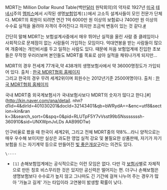 MDRT는 Million Dollar Round Table(백만[달러](%EB%8B%AC%EB%9F%AC.md) 원탁회의)의 약자로
1927년 [미국](%EB%AF%B8%EA%B5%AD.md)
[테네시](%ED%85%8C%EB%84%A4%EC%8B%9C.md)주의
[멤피스](%EB%A9%A4%ED%94%BC%EC%8A%A4.md)에서 시작된
생명[보험](%EB%B3%B4%ED%97%98.md)업계`[1]`에서 고소득 설계사들이 모인 전문가 단체다. MDRT의 회원이 되려면
연간 1억 6000만 원 이상의 보험료나 7400만 원 이상의 수수료 실적을 올려야 자격이 주어진다고 하지만 조금씩 변동이 있는 것
같다.[#](http://www.blog.netster.co.kr/detail.php?number=107096&thread=06r05)

간단히 말해 MDRT는 보험설계사중에서 매우 뛰어난 실적을 올린 사람 중 클레임이나 사회적으로 문제점이 없는 사람들이 가입하는 모임이다.
억대연봉을 받는 사람들이 많으며 개중에는 개인비서를 두고 일하는 사람도 있다. 때문에 처음 보험업계에 진입한 초보들은 무작정 우러러보며
본인들도 MDRT를 목표로 삼아 실적을 채워나가게 되지만...

MDRT의 경우 전세계 77개국,약 438개의 생명보험사에서 약 36000명정도가 가입되어 있다. 출처 : [한국 MDRT협회
홈페이지](http://www.mdrtkorea.org/sub01/page01_01.php)  
그리고 한국의 경우 무려 세계2위이며 회원수는 2012년기준 2500여명이다. 출처 : [한국 MDRT협회
홈페이지](http://www.mdrtkorea.org/sub01/page02_02.php)

국내 MDRT중 외국계보험사가 국내보험사보다 MDRT의 숫자가 많다고 한다.[#](http://kin.naver.com/qna/detail.
nhn?d1id=4&dirId=401030201&docId=32143401&qb=bWRydA==&enc=utf8&section=kin&ran
k=3&search_sort=0&spq=0&pid=RLUTpF5Y7vVsst99bSNsssssssh-360910&sid=UNXWpnJvLDs
AAB99DTw)

인구비율로 봤을 때 한국이 세계2위, 그리고 전체 MDRT중의 약8%...라니 양적으로는 매우 우수해 보이지만 실상은 과도한 영업 실적 강요
및 불필요한 상품판매, 자기가 자기 보험을 드는 자기계약 등으로 만들어진 [빛 좋은개살구](%EB%B9%9B%20%EC%A2%8B%EC%9D%80%20%EA%B0%9C%EC%82%B4%EA%B5%AC.md)라는 의견도
있다.

`\----`

  * `[1]` 손해보험업계에는 공식적으로는 이런 모임은 없다. 다만 각 [보험사](%EB%B3%B4%ED%97%98%EC%82%AC.md)별로 자체적으로 만든 칭호 비스무리한 것은 있지만 공신력은 떨어지는 편. 더구나 손해보험은 생명보험보다 수수료가 높지 않고 그나마도 긴 기간에 걸쳐 나누어 주는 경우가 많아 '가늘고 길게' 가는 타입이라 고연봉이 밠생할 확률이 낮다.

